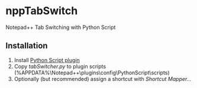 # nppTabSwitch
Notepad++ Tab Switching with Python Script

## Installation
1. Install [Python Script plugin](https://github.com/bruderstein/PythonScript)
1. Copy *tabSwitcher.py* to plugin scripts (%APPDATA%\Notepad++\plugins\config\PythonScript\scripts)
1. Optionally (but recommended) assign a shortcut with *Shortcut Mapper...*
